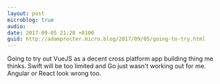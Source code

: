 ```yaml
---
layout: post
microblog: true
audio: 
date: 2017-09-05 21:28 +0100
guid: http://adamprocter.micro.blog/2017/09/05/going-to-try.html
---
```

Going to try out VueJS as a decent cross platform app building thing me thinks. Swift will be too limited and Go just wasn't working out for me. Angular or React look wrong too. 
